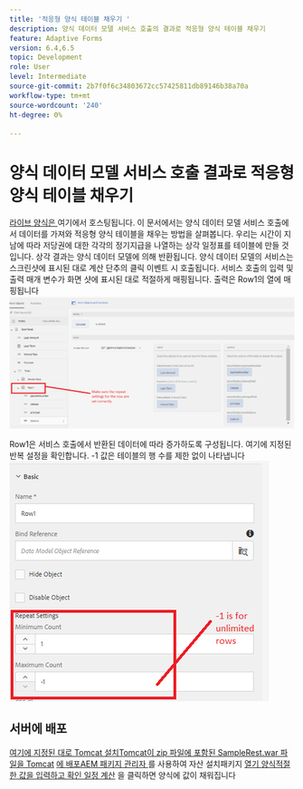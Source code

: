 ```yaml
---
title: '적응형 양식 테이블 채우기 '
description: 양식 데이터 모델 서비스 호출의 결과로 적응형 양식 테이블 채우기
feature: Adaptive Forms
version: 6.4,6.5
topic: Development
role: User
level: Intermediate
source-git-commit: 2b7f0f6c34803672cc57425811db89146b38a70a
workflow-type: tm+mt
source-wordcount: '240'
ht-degree: 0%

---
```



# 양식 데이터 모델 서비스 호출 결과로 적응형 양식 테이블 채우기

[라이브 양식은 ](https://forms.enablementadobe.com/content/dam/formsanddocuments/amortization/jcr:content?wcmmode=disabled)
여기에서 호스팅됩니다. 이 문서에서는 양식 데이터 모델 서비스 호출에서 데이터를 가져와 적응형 양식 테이블을 채우는 방법을 살펴봅니다. 우리는 시간이 지남에 따라 저당권에 대한 각각의 정기지급을 나열하는 상각 일정표를 테이블에 만들 것입니다. 상각 결과는 양식 데이터 모델에 의해 반환됩니다. 양식 데이터 모델의 서비스는 스크린샷에 표시된 대로 계산 단추의 클릭 이벤트 시 호출됩니다. 서비스 호출의 입력 및 출력 매개 변수가 화면 샷에 표시된 대로 적절하게 매핑됩니다. 출력은 Row1의 열에 매핑됩니다
![clickevent](assets/amortization.PNG)

Row1은 서비스 호출에서 반환된 데이터에 따라 증가하도록 구성됩니다. 여기에 지정된 반복 설정을 확인합니다. -1 값은 테이블의 행 수를 제한 없이 나타냅니다
![Row1](assets/rowconfiguration.PNG)

## 서버에 배포

[여기에 지정된 대로 Tomcat ](/help/forms/ic-print-channel-tutorial/set-up-tomcat.md)
[설치Tomcat이 zip 파일에 포함된 SampleRest.war 파일을 Tomcat](assets/sample-rest.zip)
[에 배포AEM 패키지 관리자 ](assets/amortizationschedule.zip) 를 사용하여 자산 설치패키지 
[열기 양식적절한 값을 입력하고 확인 일정 계산](http://localhost:4502/content/dam/formsanddocuments/amortization/jcr:content?wcmmode=disabled)
을 클릭하면 양식에 값이 채워집니다

